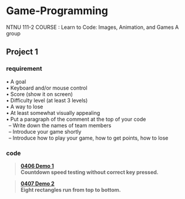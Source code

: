 # Game-Programming
NTNU 111-2 COURSE : Learn to Code: Images, Animation, and Games A group 


## Project 1
### requirement

• A goal<br />
• Keyboard and/or mouse control<br />
• Score (show it on screen)<br />
• Difficulty level (at least 3 levels)<br />
• A way to lose<br />
• At least somewhat visually appealing<br />
• Put a paragraph of the comment at the top of your code<br />
&ensp;– Write down the names of team members<br />
&ensp;– Introduce your game shortly<br />
&ensp;– Introduce how to play your game, how to get points, how to lose<br />

### code
>**[0406 Demo 1](https://github.com/HSULW/Game-Programming/commit/fa6485e7d74447c34ae19deea2c06569146cdf6d)<br />
Countdown speed testing without correct key pressed.**<br />

>**[0407 Demo 2](https://github.com/HSULW/Game-Programming/blob/main/project%201/Demo/sketch_0407_rectRunDemo_1/sketch_0407_rectRunDemo_1.pde)<br />
Eight rectangles run from top to bottom.**<br />




